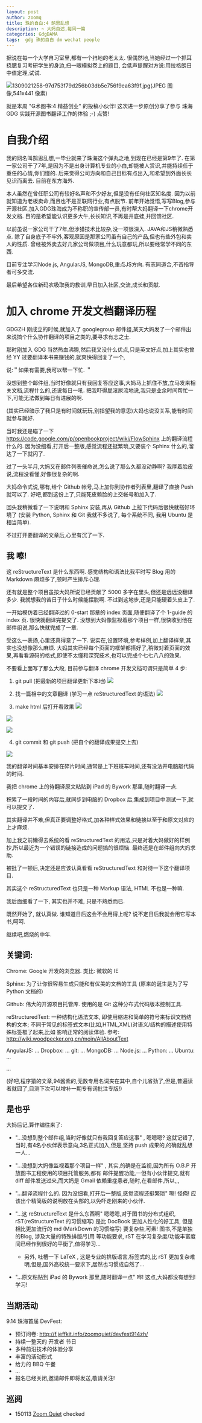 ```yaml
---
layout: post
author: zoomq
title: 珠的自白:4 鹄思乱想
description: ~ 大妈自述,每周一篇
categories: GdgDAMA
tags:  gdg 珠的自白 dm wechat people
---
```


据说在每一个大学自习室里,都有一个扫地的老太太. 
很偶然地,当她经过一个抓耳挠腮复习考研学生的身边,扫一眼模拟卷上的题目,
会低声提醒对方说:用拉格朗日中值定理,试试. 

![1309021258-97d753f79d256b03db5e756f9ea63f9f.jpg(JPEG 图像,541x441 像素)](http://pic.pimg.tw/guanyu0305/1309021258-97d753f79d256b03db5e756f9ea63f9f.jpg)

就是本周 "G术图书:4 精益创业" 的投稿小伙伴! 这次进一步原创分享了参与 珠海GDG 实践开源图书翻译工作的体验 ;-) 点赞!

# 自我介绍
我的网名叫鹄思乱想,一毕业就来了珠海这个弹丸之地,到现在已经是第9年了. 在第一家公司干了7年,是因为不是出身计算机专业的小白,却能被人赏识,并能持续任于重任的心情,你们懂的. 后来觉得公司方向和自己目标有点出入,和希望到外面长长见识而离去. 目前在东方海外. 

<!--more-->

本人虽然在曾任职公司有较好名声和不少好友,但是没有任何社区知名度. 因为以前就知道为老板卖命,而且也不是互联网行业,有点脱节. 前年开始觉悟,写写Blog,参与开源社区,加入GDG珠海成为不称职的宣传部一员,有时帮大妈翻译一下chrome开发文档. 目的是希望能认识更多大牛,长长知识,不再是井底蛙,并回馈社区. 

以前虽说一家公司干了7年,但涉猎技术比较杂,没一项很深入. JAVA和JS稍微熟悉点. 除了自身底子不牢外,客观原因是那家公司虽有自己的产品,但也有些外包和卖人的性质. 曾经被外卖去好几家公司做项目,什么玩意都玩,所以要经常学不同的东西. 

目前专注学习Node.js, AngularJS, MongoDB,重点JS方向. 有志同道合,不吝指导者可多交流. 

最后希望各位新码农吸取我的教训,早日加入社区,交流,成长和贡献. 


# 加入 chrome 开发文档翻译历程

GDGZH 刚成立的时候,就加入了 googlegroup 邮件组,某天大妈发了一个邮件出来说搞个什么协作翻译的项目之类的,要寻求有志之士. 

那时刚加入 GDG 当然热血沸腾,然后我又没什么优点,只是英文好点,加上其实也曾经 YY 过要翻译本书来赚钱的,就爽快得回复了一个,

说:＂如果有需要,我可以帮一下忙. ＂


没想到整个邮件组,当时好像就只有我回复答应这事,大妈马上抓住不放,立马发来相关文档,流程什么的,还说每日一吼. 把我吓得屁滚尿流地说,我只是业余时间帮忙一下,可能无法做到每日有进展的啊. 

(其实已经暗示了我只是有时间就玩玩,别指望我的意思)大妈也说没关系,能有时间就参与就好. 


当时我还是瞄了一下 https://code.google.com/p/openbookproject/wiki/FlowSphinx 上的翻译流程什么的. 因为没细看,打开后一整版,感觉流程还挺繁琐,又要装个 Sphinx 什么的,溜达了一下就闪了. 

过了一头半月,大妈又在邮件列表催命说,怎么说了那么久都没动静啊? 我厚着脸皮说,流程没看懂,好像很复杂的啊. 

大妈命令式说,哪有,给个 Github 帐号,马上加你到协作者列表里,翻译了直接 Push 就可以了. 好吧,都到这份上了,只能死皮赖脸的上交帐号和加入了. 



回头我稍微看了一下说明和 Sphinx 安装,再从 Github 上拉下代码后很快就搭好环境了
 (安装 Python, Sphinx 和 Git 我就不多说了, 每个系统不同, 我用 Ubuntu 是相当简单). 

不过打开要翻译的文章后,心里有沉了一下.  

## 我 嚓! 

这 reStructureText 是什么东西啊.  感觉结构和语法比我平时写 Blog 用的 Markdown 麻烦多了,顿时产生排斥心理. 

还有就是整个项目虽按大妈所说已经贡献了 5000 多字在里头,但还是远远没翻译多少. 
我就想我的苦日子什么时候能摆脱啊. 不过到这地步,还是只能硬着头皮上了. 

一开始模仿着已经翻译过的 0-start 那章的 index 页面,随便翻译了个 1-guide 的 index 页. 
很快就翻译完提交了. 没想到大妈像监视着那个项目一样,很快收到他在邮件组说,那么快就完成了一章. 

受这么一表扬,心里还真得意了一下. 说实在,设置环境,参考样例,加上翻译样章,其实也没想像那么麻烦. 大妈其实已经每个页面的框架都搭好了,稍微对着页面的效果,再看看源码的格式,即使不太懂和深究技术,也可以完成个七七八八的效果. 


不要看上面写了那么大段, 目前参与翻译 chrome 开发文档可谓只是简单 4 步:

1. git pull (把最新的项目翻译更新下本地)
![](http://0.zoomquiet.top/ZHGDG/wechat/130912-dm4_pull.png)


2. 找一篇相中的文章翻译 (学习一点 reStructuredText 的语法)
![](http://0.zoomquiet.top/ZHGDG/wechat/130912-dm4_translate.png)


3. make html 后打开看效果
![](http://0.zoomquiet.top/ZHGDG/wechat/130912-dm4_make_html.png)

![](http://0.zoomquiet.top/ZHGDG/wechat/130912-dm4_make_html_2.png)

![](http://0.zoomquiet.top/ZHGDG/wechat/130912-dm4_verify.png)

4. git commit 和 git push (把自个的翻译成果提交上去)

![](http://0.zoomquiet.top/ZHGDG/wechat/130912-dm4_commit_push.png)



我的翻译时间基本安排在碎片时间,通常是上下班班车时间,还有没法开电脑敲代码的时间. 

我把 chrome 上的待翻译原文粘贴到 iPad 的 Bywork 那里,随时翻译一点. 

积累了一段时间的内容后,就同步到电脑的 Dropbox 后,集成到项目中测试一下,就可以提交了. 



其实翻译并不难,但真正要调整好格式,加各种样式效果和链接以至于和原文对应的上才麻烦.  

加上我之前懒得去系统的看 reStructuredText 的用法,只是对着大妈做好的样例抄,所以最近为一个错误的链接造成的问题搞的很烦恼.  最终还是在邮件组向大妈求助.  

被批了一顿后,决定还是应该认真看看 reStructuredText 和对待一下这个翻译项目.  

其实这个 reStructuredText 也只是一种 Markup 语法, HTML 不也是一种嘛.  

我后面细看了一下, 其实也并不难, 只是不熟悉而已.  

既然开始了, 就认真做.  谁知道日后这会不会用得上呢? 说不定日后我就会用它写本书,呵呵.  

继续吧,燃烧的中年. 


## 关键词:

Chrome: Google 开发的浏览器. 类比: 微软的 IE

Sphinx: 为了让你很容易生成只能和有优美的文档的工具 (原来的诞生是为了写 Python 文档的)

Github: 伟大的开源项目托管库. 使用的是 Git 这种分布式代码版本控制工具.

reStructuredText: 一种结构化语法文本, 即使用缩进和简单的符号来标识文档结构的文本; 不同于常见的标签式文本(比如,HTML,XML)对语义/结构的描述使用特殊标签框了起来,比如 <snap> 影响正常的阅读体验.
    参考: http://wiki.woodpecker.org.cn/moin/AllAboutText

AngularJS: ...
Dropbox: ...
git: ...
MongoDB: ...
Node.js: ...
Python: ...
Ubuntu: ...

...

(好吧,程序猿的文章,94酱紫的,无数专用名词夹在其中,自个儿省劲了,但是,普遍读者就囧了,目测下次可以增补一期专有词批注专版!)


## 是也乎

大妈后记,算作编往来了:


- "...没想到整个邮件组,当时好像就只有我回复答应这事" , 嗯嗯嗯? 这就记错了,当时,有4名小伙伴表示意向,3名正式加入,但是,坚持 push 成果的,的确就乱想一人...

- "...没想到大妈像监视着那个项目一样" , 其实,的确是在监视,因为所有 O.B.P 开放图书工程使用的项目托管服务,都有 邮件提醒功能,一但有小伙伴提交,就有 diff 邮件发送过来,而大妈是 Gmail 依赖重症患者,随时,在看邮件,所以,,,

- "...翻译流程什么的. 因为没细看,打开后一整版,感觉流程还挺繁琐" 嚓! 怪俺! 应该出个精简版的说明放在头部的,以免吓走刚来的小伙伴.
- "...这 reStructureText 是什么东西啊" 嗯嗯嗯,对于图书的分布式组织, rST(reStructureText 的习惯缩写) 是比 DocBook 更加人性化的好工具, 但是相比更加流行的 md (MarkDown 的习惯缩写) 要复杂些,可素! 图书,不是单独的Blog, 涉及大量的特殊排版/引用 等功能要求, rST 在学习复杂度/功能丰富度间已经作到很好的平衡了,值得学习...
    - 另外, 吐槽一下 LaTeX , 这是专业的排版语言,标签式的,比 rST 更加复杂难明,但是,国外高校统一要求下,居然也习惯成自然了...

- "...原文粘贴到 iPad 的 Bywork 那里,随时翻译一点" 哗! 这点,大妈都没有想到! 学习!

## 当期活动


9.14 珠海首届 DevFest:

- 预订问卷: http://f.jeffkit.info/zoomquiet/devfest914zh/     
- 持续一整天的 开发者 节日
- 多种前沿技术的体验分享
- 丰富的活动形式
- 给力的 BBQ 午餐
- ... 
- 报名已经关闭,邀请邮件即将发送,敬请关注!


## 巡阅
- 150113 [Zoom.Quiet](http://zoomquiet.io/) checked




